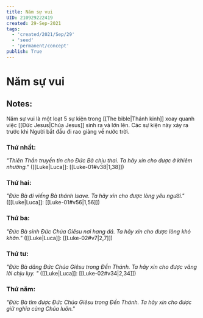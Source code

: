 ```yaml
---
title: Năm sự vui
UID: 210929222419
created: 29-Sep-2021
tags:
  - 'created/2021/Sep/29'
  - 'seed'
  - 'permanent/concept'
publish: True
---
```

# Năm sự vui

## Notes:
Năm sự vui là một loạt 5 sự kiện trong [[The bible|Thánh kinh]] xoay quanh việc [[Đức Jesus|Chúa Jesus]] sinh ra và lớn lên. Các sự kiện này xảy ra trước khi Người bắt đầu đi rao giảng về nước trời.

### Thứ nhất:
*"Thiên Thần truyền tin cho Đức Bà chịu thai. Ta hãy xin cho được ở khiêm nhường."*
([[Luke|Luca]]: [[Luke-01#v38|1,38]])

### Thứ hai: 
*"Đức Bà đi viếng Bà thánh Isave. Ta hãy xin cho được lòng yêu người."*
  ([[Luke|Luca]]: [[Luke-01#v56|1,56]])

### Thứ ba: 
*"Đức Bà sinh Đức Chúa Giêsu nơi hang đá. Ta hãy xin cho được lòng khó khăn."*
([[Luke|Luca]]: [[Luke-02#v7|2,7]])
  
### Thứ tư: 
*"Đức Bà dâng Đức Chúa Giêsu trong Đền Thánh. Ta hãy xin cho được vâng lời chịu lụy. "*
([[Luke|Luca]]: [[Luke-02#v34|2,34]])

### Thứ năm: 
*"Đức Bà tìm được Đức Chúa Giêsu trong Đền Thánh. Ta hãy xin cho được giữ nghĩa cùng Chúa luôn."*

